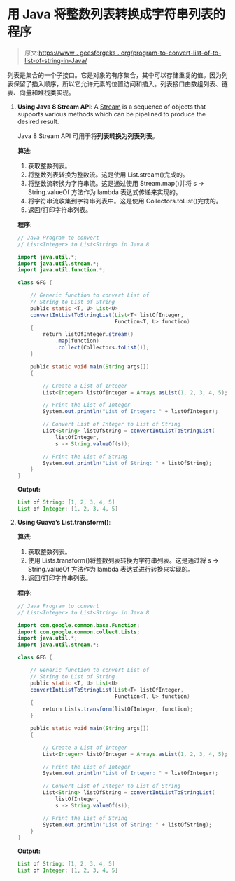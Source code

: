 # 用 Java 将整数列表转换成字符串列表的程序

> 原文:[https://www . geesforgeks . org/program-to-convert-list-of-to-list-of-string-in-Java/](https://www.geeksforgeeks.org/program-to-convert-list-of-integer-to-list-of-string-in-java/)

列表是集合的一个子接口。它是对象的有序集合，其中可以存储重复的值。因为列表保留了插入顺序，所以它允许元素的位置访问和插入。列表接口由数组列表、链表、向量和堆栈类实现。

1.  **Using Java 8 Stream API**: A [Stream](https://www.geeksforgeeks.org/stream-in-java/) is a sequence of objects that supports various methods which can be pipelined to produce the desired result.

    Java 8 Stream API 可用于将**列表<string>转换为<integer>列表</integer></string>列表**。

    **算法**:

    1.  获取整数列表。
    2.  将整数列表转换为整数流。这是使用 List.stream()完成的。
    3.  将整数流转换为字符串流。这是通过使用 Stream.map()并将 s -> String.valueOf 方法作为 lambda 表达式传递来实现的。
    4.  将字符串流收集到字符串列表中。这是使用 Collectors.toList()完成的。
    5.  返回/打印字符串列表。

    **程序:**

    ```java
    // Java Program to convert
    // List<Integer> to List<String> in Java 8

    import java.util.*;
    import java.util.stream.*;
    import java.util.function.*;

    class GFG {

        // Generic function to convert List of
        // String to List of String
        public static <T, U> List<U>
        convertIntListToStringList(List<T> listOfInteger,
                                   Function<T, U> function)
        {
            return listOfInteger.stream()
                .map(function)
                .collect(Collectors.toList());
        }

        public static void main(String args[])
        {

            // Create a List of Integer
            List<Integer> listOfInteger = Arrays.asList(1, 2, 3, 4, 5);

            // Print the List of Integer
            System.out.println("List of Integer: " + listOfInteger);

            // Convert List of Integer to List of String
            List<String> listOfString = convertIntListToStringList(
                listOfInteger,
                s -> String.valueOf(s));

            // Print the List of String
            System.out.println("List of String: " + listOfString);
        }
    }
    ```

    **Output:**

    ```java
    List of String: [1, 2, 3, 4, 5]
    List of Integer: [1, 2, 3, 4, 5]

    ```

2.  **Using Guava’s List.transform()**:

    **算法**:

    1.  获取整数列表。
    2.  使用 Lists.transform()将整数列表转换为字符串列表。这是通过将 s -> String.valueOf 方法作为 lambda 表达式进行转换来实现的。
    3.  返回/打印字符串列表。

    **程序:**

    ```java
    // Java Program to convert
    // List<Integer> to List<String> in Java 8

    import com.google.common.base.Function;
    import com.google.common.collect.Lists;
    import java.util.*;
    import java.util.stream.*;

    class GFG {

        // Generic function to convert List of
        // String to List of String
        public static <T, U> List<U>
        convertIntListToStringList(List<T> listOfInteger,
                                   Function<T, U> function)
        {
            return Lists.transform(listOfInteger, function);
        }

        public static void main(String args[])
        {

            // Create a List of Integer
            List<Integer> listOfInteger = Arrays.asList(1, 2, 3, 4, 5);

            // Print the List of Integer
            System.out.println("List of Integer: " + listOfInteger);

            // Convert List of Integer to List of String
            List<String> listOfString = convertIntListToStringList(
                listOfInteger,
                s -> String.valueOf(s));

            // Print the List of String
            System.out.println("List of String: " + listOfString);
        }
    }
    ```

    **Output:**

    ```java
    List of String: [1, 2, 3, 4, 5]
    List of Integer: [1, 2, 3, 4, 5]

    ```
